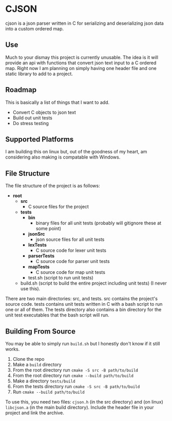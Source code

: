 # CJSON

cjson is a json parser written in C for serializing and deserializing json data into a custom ordered map.


## Use

Much to your dismay this project is currently unusable. The idea is it will provide an api with functions that convert json text input to a C ordered map.
Right now I am planning on simply having one header file and one static library to add to a project.

## Roadmap

This is basically a list of things that I want to add.

- Convert C objects to json text
- Build out unit tests
- Do stress testing

## Supported Platforms

I am building this on linux but, out of the goodness of my heart, am considering also making is compatable with Windows.


## File Structure

The file structure of the project is as follows:

- **root**
  - **src**
    - C source files for the project
  - **tests**
    - **bin**
      - binary files for all unit tests (probably will gitignore these at some point)
    - **jsonSrc**
      - json source files for all unit tests
    - **lexTests**
      - C source code for lexer unit tests
    - **parserTests**
      - C source code for parser unit tests
    - **mapTests**
      - C source code for map unit tests
    - test.sh (script to run unit tests)
  - build.sh (script to build the entire project including unit tests) (I never use this).

There are two main directories: src, and tests. src contains the project's source code. tests contains unit tests written in C with a bash script
to run one or all of them. The tests directory also contains a bin directory for the unit test executables that the bash script will run.

## Building From Source

You may be able to simply run `build.sh` but I honestly don't know if it still works.

1. Clone the repo
2. Make a `build` directory
3. From the root directory run `cmake -S src -B path/to/build`
4. From the root directory run `cmake --build path/to/build`
5. Make a directory `tests/build`
6. From the tests directory run `cmake -S src -B path/to/build`
7. Run `cmake --build path/to/build`

To use this, you need two files: `cjson.h` (in the src directory) and (on linux) `libcjson.a` (in the main build directory). Include the
header file in your project and link the archive.
